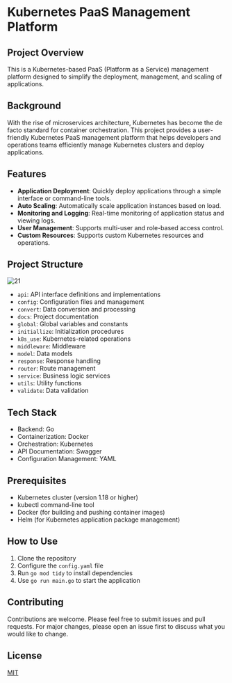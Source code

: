 # Kubernetes PaaS Management Platform

## Project Overview
This is a Kubernetes-based PaaS (Platform as a Service) management platform designed to simplify the deployment, management, and scaling of applications.

## Background
With the rise of microservices architecture, Kubernetes has become the de facto standard for container orchestration. This project provides a user-friendly Kubernetes PaaS management platform that helps developers and operations teams efficiently manage Kubernetes clusters and deploy applications.

## Features
- **Application Deployment**: Quickly deploy applications through a simple interface or command-line tools.
- **Auto Scaling**: Automatically scale application instances based on load.
- **Monitoring and Logging**: Real-time monitoring of application status and viewing logs.
- **User Management**: Supports multi-user and role-based access control.
- **Custom Resources**: Supports custom Kubernetes resources and operations.

## Project Structure
![21](https://github.com/user-attachments/assets/21ab8cc3-c5da-4de9-89ba-a7e782d9d1b9)

- `api`: API interface definitions and implementations
- `config`: Configuration files and management
- `convert`: Data conversion and processing
- `docs`: Project documentation
- `global`: Global variables and constants
- `initiallize`: Initialization procedures
- `k8s_use`: Kubernetes-related operations
- `middleware`: Middleware
- `model`: Data models
- `response`: Response handling
- `router`: Route management
- `service`: Business logic services
- `utils`: Utility functions
- `validate`: Data validation

## Tech Stack
- Backend: Go
- Containerization: Docker
- Orchestration: Kubernetes
- API Documentation: Swagger 
- Configuration Management: YAML

## Prerequisites
- Kubernetes cluster (version 1.18 or higher)
- kubectl command-line tool
- Docker (for building and pushing container images)
- Helm (for Kubernetes application package management)

## How to Use
1. Clone the repository
2. Configure the `config.yaml` file
3. Run `go mod tidy` to install dependencies
4. Use `go run main.go` to start the application

## Contributing
Contributions are welcome. Please feel free to submit issues and pull requests. For major changes, please open an issue first to discuss what you would like to change.

## License
[MIT](https://choosealicense.com/licenses/mit/)

